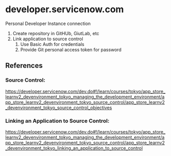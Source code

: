 # developer.servicenow.com
Personal Developer Instance connection

1. Create repository in GitHUb, GiutLab, etc
2. Link application to source control
    1. Use Basic Auth for credentials
    2. Provide Git personal access token for password


## References

### Source Control:
https://developer.servicenow.com/dev.do#!/learn/courses/tokyo/app_store_learnv2_devenvironment_tokyo_managing_the_development_environment/app_store_learnv2_devenvironment_tokyo_source_control/app_store_learnv2_devenvironment_tokyo_source_control_objectives

### Linking an Application to Source Control:
https://developer.servicenow.com/dev.do#!/learn/courses/tokyo/app_store_learnv2_devenvironment_tokyo_managing_the_development_environment/app_store_learnv2_devenvironment_tokyo_source_control/app_store_learnv2_devenvironment_tokyo_linking_an_application_to_source_control
